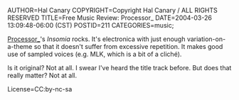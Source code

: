 AUTHOR=Hal Canary
COPYRIGHT=Copyright Hal Canary / ALL RIGHTS RESERVED
TITLE=Free Music Review: Processor_
DATE=2004-03-26 13:09:48-06:00 (CST)
POSTID=211
CATEGORIES=music;

[Processor\_](http://magnatune.com/artists/processor)'s _Insomia_ rocks. It's electronica with just enough variation-on-a-theme so that it doesn't suffer from excessive repetition. It makes good use of sampled voices (e.g. MLK, which is a bit of a cliché).

Is it original? Not at all. I swear I've heard the title track before. But does that really matter? Not at all.

License=CC:by-nc-sa
